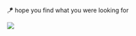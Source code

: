 
🪁 hope you find what you were looking for 

![](https://github-readme-stats.vercel.app/api?&show_icons=true&icon_color=932c45&hide_border=true&theme=dark&title_color=ba1b2d&hide_title=true&count_private=true&ring_color=ba1b2d&text_color=8C8BA6&bg_color=00000000&username=nicoluvas)


